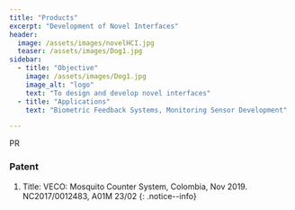 ```yaml
---
title: "Products"
excerpt: "Development of Novel Interfaces"
header:
  image: /assets/images/novelHCI.jpg
  teaser: /assets/images/Dog1.jpg
sidebar:
  - title: "Objective"
    image: /assets/images/Dog1.jpg
    image_alt: "logo"
    text: "To design and develop novel interfaces"
  - title: "Applications"
    text: "Biometric Feedback Systems, Monitoring Sensor Development"

---
```


PR 

### Patent
1.	Title: VECO: Mosquito Counter System, Colombia, Nov 2019. NC2017/0012483, A01M 23/02
{: .notice--info}
                                                                                                                                                  

